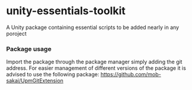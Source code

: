# unity-essentials-toolkit
A Unity package containing essential scripts to be added nearly in any poroject

### Package usage
Import the package through the package manager simply adding the git address. For easier management of different versions of the package it is advised to use the following package: https://github.com/mob-sakai/UpmGitExtension 
